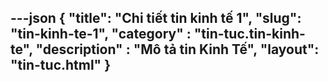 ---json
{
    "title": "Chi tiết tin kinh tế 1",
    "slug": "tin-kinh-te-1",
    "category" : "tin-tuc.tin-kinh-te",
    "description" : "Mô tả tin Kinh Tế",
    "layout": "tin-tuc.html"
}
---
